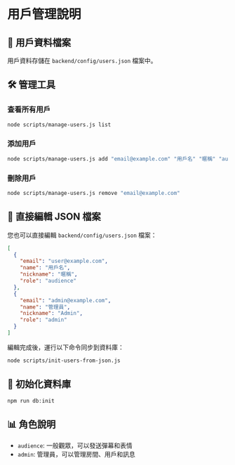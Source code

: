 # 用戶管理說明

## 📁 用戶資料檔案
用戶資料存儲在 `backend/config/users.json` 檔案中。

## 🛠️ 管理工具

### 查看所有用戶
```bash
node scripts/manage-users.js list
```

### 添加用戶
```bash
node scripts/manage-users.js add "email@example.com" "用戶名" "暱稱" "audience"
```

### 刪除用戶
```bash
node scripts/manage-users.js remove "email@example.com"
```

## 📝 直接編輯 JSON 檔案
您也可以直接編輯 `backend/config/users.json` 檔案：

```json
[
  {
    "email": "user@example.com",
    "name": "用戶名",
    "nickname": "暱稱",
    "role": "audience"
  },
  {
    "email": "admin@example.com",
    "name": "管理員",
    "nickname": "Admin",
    "role": "admin"
  }
]
```

編輯完成後，運行以下命令同步到資料庫：
```bash
node scripts/init-users-from-json.js
```

## 🔄 初始化資料庫
```bash
npm run db:init
```

## 📊 角色說明
- `audience`: 一般觀眾，可以發送彈幕和表情
- `admin`: 管理員，可以管理房間、用戶和訊息
